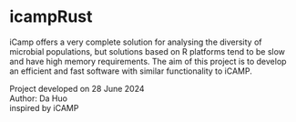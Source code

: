 # icampRust
iCamp offers a very complete solution for analysing the diversity of microbial populations, but solutions based on R platforms tend to be slow and have high memory requirements. The aim of this project is to develop an efficient and fast software with similar functionality to iCAMP.  

Project developed on 28 June 2024  
Author: Da Huo  
inspired by iCAMP

